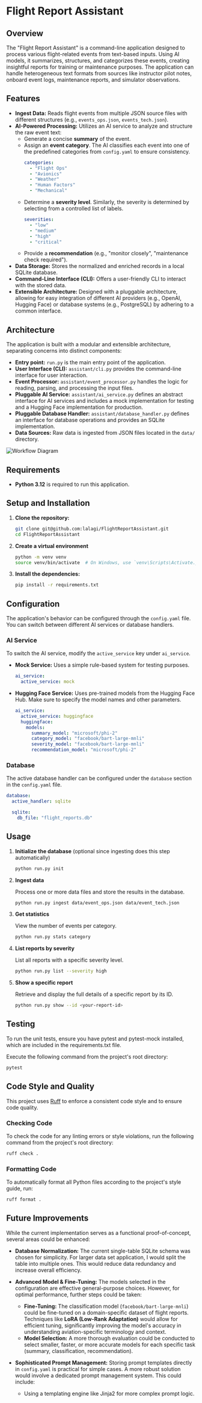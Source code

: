 # Flight Report Assistant

## Overview

The "Flight Report Assistant" is a command-line application designed to process various flight-related events from text-based inputs. Using AI models, it summarizes, structures, and categorizes these events, creating insightful reports for training or maintenance purposes. The application can handle heterogeneous text formats from sources like instructor pilot notes, onboard event logs, maintenance reports, and simulator observations.

## Features

-   **Ingest Data:** Reads flight events from multiple JSON source files with different structures (e.g., `events_ops.json`, `events_tech.json`).
-   **AI-Powered Processing:** Utilizes an AI service to analyze and structure the raw event text:
    -   Generate a concise **summary** of the event.
    -   Assign an **event category**. The AI classifies each event into one of the predefined categories from `config.yaml` to ensure consistency.
        ```yaml
        categories:
          - "Flight Ops"
          - "Avionics"
          - "Weather"
          - "Human Factors"
          - "Mechanical"
        ```
    -   Determine a **severity level**. Similarly, the severity is determined by selecting from a controlled list of labels.
        ```yaml
        severities:
          - "low"
          - "medium"
          - "high"
          - "critical"
        ```
    -   Provide a **recommendation** (e.g., "monitor closely", "maintenance check required").
-   **Data Storage:** Stores the normalized and enriched records in a local SQLite database.
-   **Command-Line Interface (CLI):** Offers a user-friendly CLI to interact with the stored data.
-   **Extensible Architecture:** Designed with a pluggable architecture, allowing for easy integration of different AI providers (e.g., OpenAI, Hugging Face) or database systems (e.g., PostgreSQL) by adhering to a common interface.
## Architecture

The application is built with a modular and extensible architecture, separating concerns into distinct components:

-   **Entry point:** `run.py` is the main entry point of the application.
-   **User Interface (CLI):** `assistant/cli.py` provides the command-line interface for user interaction.
-   **Event Processor:** `assistant/event_processor.py` handles the logic for reading, parsing, and processing the input files.
-   **Pluggable AI Service:** `assistant/ai_service.py` defines an abstract interface for AI services and includes a mock implementation for testing and a Hugging Face implementation for production.
-   **Pluggable Database Handler:** `assistant/database_handler.py` defines an interface for database operations and provides an SQLite implementation.
-   **Data Sources:** Raw data is ingested from JSON files located in the `data/` directory.

![Workflow Diagram](workflow.png)

## Requirements
-   **Python 3.12** is required to run this application.

## Setup and Installation

1.  **Clone the repository:**
    ```bash
    git clone git@github.com:lalagi/FlightReportAssistant.git
    cd FlightReportAssistant
    ```

2.  **Create a virtual environment**
    ```bash
    python -m venv venv
    source venv/bin/activate  # On Windows, use `venv\Scripts\Activate.ps1`
    ```

3.  **Install the dependencies:**
    ```bash
    pip install -r requirements.txt
    ```

## Configuration

The application's behavior can be configured through the `config.yaml` file. You can switch between different AI services or database handlers.

### AI Service

To switch the AI service, modify the `active_service` key under `ai_service`.

-   **Mock Service:** Uses a simple rule-based system for testing purposes.
    ```yaml
    ai_service:
      active_service: mock
    ```

-   **Hugging Face Service:** Uses pre-trained models from the Hugging Face Hub. Make sure to specify the model names and other parameters.
    ```yaml
    ai_service:
      active_service: huggingface
      huggingface:
        models:
          summary_model: "microsoft/phi-2"
          category_model: "facebook/bart-large-mnli"
          severity_model: "facebook/bart-large-mnli"
          recommendation_model: "microsoft/phi-2"
    ```

### Database

The active database handler can be configured under the `database` section in the `config.yaml` file. 

```yaml
database:
  active_handler: sqlite

  sqlite:
    db_file: "flight_reports.db"
```

## Usage

1. **Initialize the database** (optional since ingesting does this step automatically)

    ```bash
    python run.py init
    ```

2. **Ingest data**

    Process one or more data files and store the results in the database.
    ```bash
    python run.py ingest data/event_ops.json data/event_tech.json
    ```

3. **Get statistics**

    View the number of events per category.
    ```bash
    python run.py stats category
    ```

4. **List reports by severity**

    List all reports with a specific severity level.
    ```bash
    python run.py list --severity high
    ```

5. **Show a specific report**

    Retrieve and display the full details of a specific report by its ID.
    ```bash
    python run.py show --id <your-report-id>
    ```

## Testing

To run the unit tests, ensure you have pytest and pytest-mock installed, which are included in the requirements.txt file.

Execute the following command from the project's root directory:
```bash
pytest
```

## Code Style and Quality

This project uses [Ruff](https://github.com/astral-sh/ruff) to enforce a consistent code style and to ensure code quality. 

### Checking Code

To check the code for any linting errors or style violations, run the following command from the project's root directory:

```bash
ruff check .
```

### Formatting Code

To automatically format all Python files according to the project's style guide, run:

```bash
ruff format .
```

## Future Improvements

While the current implementation serves as a functional proof-of-concept, several areas could be enhanced:

-   **Database Normalization:** The current single-table SQLite schema was chosen for simplicity. For larger data set application, I would split the table into multiple ones. This would reduce data redundancy and increase overall efficiency.

-   **Advanced Model & Fine-Tuning:** The models selected in the configuration are effective general-purpose choices. However, for optimal performance, further steps could be taken:
    -   **Fine-Tuning:** The classification model (`facebook/bart-large-mnli`) could be fine-tuned on a domain-specific dataset of flight reports. Techniques like **LoRA (Low-Rank Adaptation)** would allow for efficient tuning, significantly improving the model's accuracy in understanding aviation-specific terminology and context.
    -   **Model Selection:** A more thorough evaluation could be conducted to select smaller, faster, or more accurate models for each specific task (summary, classification, recommendation).

-   **Sophisticated Prompt Management:** Storing prompt templates directly in `config.yaml` is practical for simple cases. A more robust solution would involve a dedicated prompt management system. This could include:
    -   Using a templating engine like Jinja2 for more complex prompt logic.